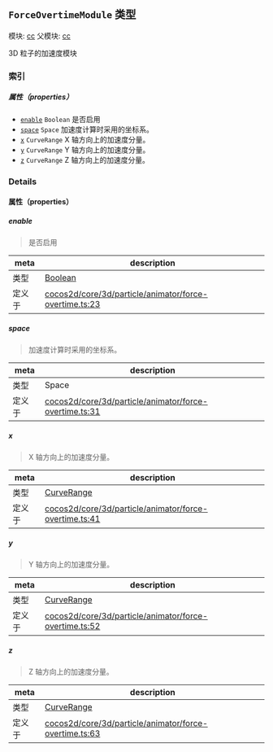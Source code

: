 ## `ForceOvertimeModule` 类型



模块: [cc](../modules/cc.md)
父模块: [cc](../modules/cc.md)


3D 粒子的加速度模块



### 索引

##### 属性（properties）

  - [`enable`](#enable) `Boolean` 是否启用
  - [`space`](#space) `Space` 加速度计算时采用的坐标系。
  - [`x`](#x) `CurveRange` X 轴方向上的加速度分量。
  - [`y`](#y) `CurveRange` Y 轴方向上的加速度分量。
  - [`z`](#z) `CurveRange` Z 轴方向上的加速度分量。





### Details


#### 属性（properties）


##### enable

> 是否启用

| meta | description |
|------|-------------|
| 类型 | <a href="https://developer.mozilla.org/en/JavaScript/Reference/Global_Objects/Boolean" class="crosslink external" target="_blank">Boolean</a> |
| 定义于 | [cocos2d/core/3d/particle/animator/force-overtime.ts:23](https://github.com/cocos-creator/engine/blob/5a29bc48b8b66d479bb93d92e64418ce8a7c0f34/cocos2d/core/3d/particle/animator/force-overtime.ts#L23) |



##### space

> 加速度计算时采用的坐标系。

| meta | description |
|------|-------------|
| 类型 | Space |
| 定义于 | [cocos2d/core/3d/particle/animator/force-overtime.ts:31](https://github.com/cocos-creator/engine/blob/5a29bc48b8b66d479bb93d92e64418ce8a7c0f34/cocos2d/core/3d/particle/animator/force-overtime.ts#L31) |



##### x

> X 轴方向上的加速度分量。

| meta | description |
|------|-------------|
| 类型 | <a href="../classes/CurveRange.html" class="crosslink">CurveRange</a> |
| 定义于 | [cocos2d/core/3d/particle/animator/force-overtime.ts:41](https://github.com/cocos-creator/engine/blob/5a29bc48b8b66d479bb93d92e64418ce8a7c0f34/cocos2d/core/3d/particle/animator/force-overtime.ts#L41) |



##### y

> Y 轴方向上的加速度分量。

| meta | description |
|------|-------------|
| 类型 | <a href="../classes/CurveRange.html" class="crosslink">CurveRange</a> |
| 定义于 | [cocos2d/core/3d/particle/animator/force-overtime.ts:52](https://github.com/cocos-creator/engine/blob/5a29bc48b8b66d479bb93d92e64418ce8a7c0f34/cocos2d/core/3d/particle/animator/force-overtime.ts#L52) |



##### z

> Z 轴方向上的加速度分量。

| meta | description |
|------|-------------|
| 类型 | <a href="../classes/CurveRange.html" class="crosslink">CurveRange</a> |
| 定义于 | [cocos2d/core/3d/particle/animator/force-overtime.ts:63](https://github.com/cocos-creator/engine/blob/5a29bc48b8b66d479bb93d92e64418ce8a7c0f34/cocos2d/core/3d/particle/animator/force-overtime.ts#L63) |






